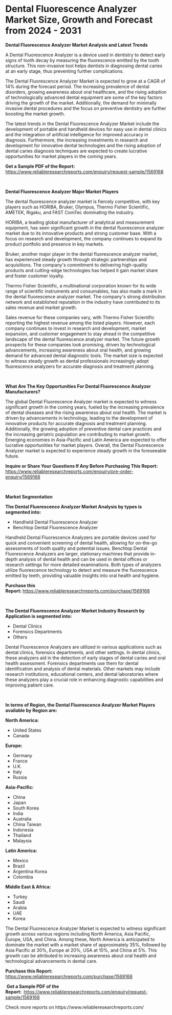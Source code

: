 <p><h1>Dental Fluorescence Analyzer Market Size, Growth and Forecast from 2024 - 2031</h1></p><p><strong>Dental Fluorescence Analyzer Market Analysis and Latest Trends</strong></p>
<p><p>A Dental Fluorescence Analyzer is a device used in dentistry to detect early signs of tooth decay by measuring the fluorescence emitted by the tooth structure. This non-invasive tool helps dentists in diagnosing dental caries at an early stage, thus preventing further complications.</p><p>The Dental Fluorescence Analyzer Market is expected to grow at a CAGR of 14% during the forecast period. The increasing prevalence of dental disorders, growing awareness about oral healthcare, and the rising adoption of technologically advanced dental equipment are some of the key factors driving the growth of the market. Additionally, the demand for minimally invasive dental procedures and the focus on preventive dentistry are further boosting the market growth.</p><p>The latest trends in the Dental Fluorescence Analyzer Market include the development of portable and handheld devices for easy use in dental clinics and the integration of artificial intelligence for improved accuracy in diagnosis. Furthermore, the increasing investments in research and development for innovative dental technologies and the rising adoption of dental caries diagnosis techniques are expected to create lucrative opportunities for market players in the coming years.</p></p>
<p><strong>Get a Sample PDF of the Report:&nbsp;</strong> <a href="https://www.reliableresearchreports.com/enquiry/request-sample/1569168">https://www.reliableresearchreports.com/enquiry/request-sample/1569168</a></p>
<p>&nbsp;</p>
<p><strong>Dental Fluorescence Analyzer Major Market Players</strong></p>
<p><p>The dental fluorescence analyzer market is fiercely competitive, with key players such as HORIBA, Bruker, Olympus, Thermo Fisher Scientific, AMETEK, Rigaku, and FAST ComTec dominating the industry. </p><p>HORIBA, a leading global manufacturer of analytical and measurement equipment, has seen significant growth in the dental fluorescence analyzer market due to its innovative products and strong customer base. With a focus on research and development, the company continues to expand its product portfolio and presence in key markets.</p><p>Bruker, another major player in the dental fluorescence analyzer market, has experienced steady growth through strategic partnerships and acquisitions. The company's commitment to delivering high-quality products and cutting-edge technologies has helped it gain market share and foster customer loyalty.</p><p>Thermo Fisher Scientific, a multinational corporation known for its wide range of scientific instruments and consumables, has also made a mark in the dental fluorescence analyzer market. The company's strong distribution network and established reputation in the industry have contributed to its sales revenue and market growth.</p><p>Sales revenue for these companies vary, with Thermo Fisher Scientific reporting the highest revenue among the listed players. However, each company continues to invest in research and development, market expansion, and customer engagement to stay ahead in the competitive landscape of the dental fluorescence analyzer market. The future growth prospects for these companies look promising, driven by technological advancements, increasing awareness about oral health, and growing demand for advanced dental diagnostic tools. The market size is expected to witness steady growth as dental professionals increasingly adopt fluorescence analyzers for accurate diagnosis and treatment planning.</p></p>
<p>&nbsp;</p>
<p><strong>What Are The Key Opportunities For Dental Fluorescence Analyzer Manufacturers?</strong></p>
<p><p>The global Dental Fluorescence Analyzer market is expected to witness significant growth in the coming years, fueled by the increasing prevalence of dental diseases and the rising awareness about oral health. The market is driven by advancements in technology, leading to the development of innovative products for accurate diagnosis and treatment planning. Additionally, the growing adoption of preventive dental care practices and the increasing geriatric population are contributing to market growth. Emerging economies in Asia-Pacific and Latin America are expected to offer lucrative opportunities for market players. Overall, the Dental Fluorescence Analyzer market is expected to experience steady growth in the foreseeable future.</p></p>
<p><strong>Inquire or Share Your Questions If Any Before Purchasing This Report:</strong> <a href="https://www.reliableresearchreports.com/enquiry/pre-order-enquiry/1569168">https://www.reliableresearchreports.com/enquiry/pre-order-enquiry/1569168</a></p>
<p>&nbsp;</p>
<p><strong>Market Segmentation</strong></p>
<p><strong>The Dental Fluorescence Analyzer Market Analysis by types is segmented into:</strong></p>
<p><ul><li>Handheld Dental Fluorescence Analyzer</li><li>Benchtop Dental Fluorescence Analyzer</li></ul></p>
<p><p>Handheld Dental Fluorescence Analyzers are portable devices used for quick and convenient screening of dental health, allowing for on-the-go assessments of tooth quality and potential issues. Benchtop Dental Fluorescence Analyzers are larger, stationary machines that provide in-depth analysis of dental health and can be used in dental offices or research settings for more detailed examinations. Both types of analyzers utilize fluorescence technology to detect and measure the fluorescence emitted by teeth, providing valuable insights into oral health and hygiene.</p></p>
<p><strong>Purchase this Report:&nbsp;</strong><a href="https://www.reliableresearchreports.com/purchase/1569168">https://www.reliableresearchreports.com/purchase/1569168</a></p>
<p>&nbsp;</p>
<p><strong>The Dental Fluorescence Analyzer Market Industry Research by Application is segmented into:</strong></p>
<p><ul><li>Dental Clinics</li><li>Forensics Departments</li><li>Others</li></ul></p>
<p><p>Dental Fluorescence Analyzers are utilized in various applications such as dental clinics, forensics departments, and other settings. In dental clinics, these analyzers aid in the detection of early stages of dental caries and oral health assessment. Forensics departments use them for dental identification and analysis of dental materials. Other markets may include research institutions, educational centers, and dental laboratories where these analyzers play a crucial role in enhancing diagnostic capabilities and improving patient care.</p></p>
<p>&nbsp;</p>
<p><strong>In terms of Region, the Dental Fluorescence Analyzer Market Players available by Region are:</strong></p>
<p>
    <p> <strong> North America: </strong>
        <ul>
            <li>United States</li>
            <li>Canada</li>
        </ul>
        </p> 
    <p> <strong> Europe: </strong>
        <ul>
            <li>Germany</li>
            <li>France</li>
            <li>U.K.</li>
            <li>Italy</li>
            <li>Russia</li>
        </ul>
        </p> 
    <p> <strong> Asia-Pacific: </strong>
        <ul>
            <li>China</li>
            <li>Japan</li>
            <li>South Korea</li>
            <li>India</li>
            <li>Australia</li>
            <li>China Taiwan</li>
            <li>Indonesia</li>
            <li>Thailand</li>
            <li>Malaysia</li>
        </ul>
        </p> 
    <p> <strong> Latin America: </strong>
        <ul>
            <li>Mexico</li>
            <li>Brazil</li>
            <li>Argentina Korea</li>
            <li>Colombia</li>
        </ul>
        </p> 
    <p> <strong> Middle East & Africa: </strong>
        <ul>
            <li>Turkey</li>
            <li>Saudi</li>
            <li>Arabia</li>
            <li>UAE</li>
            <li>Korea</li>
        </ul>
    </p>
    </p>
<p><p>The Dental Fluorescence Analyzer Market is expected to witness significant growth across various regions including North America, Asia Pacific, Europe, USA, and China. Among these, North America is anticipated to dominate the market with a market share of approximately 35%, followed by Asia Pacific at 30%, Europe at 20%, USA at 10%, and China at 5%. This growth can be attributed to increasing awareness about oral health and technological advancements in dental care.</p></p>
<p><strong>Purchase this Report: </strong><a href="https://www.reliableresearchreports.com/purchase/1569168">https://www.reliableresearchreports.com/purchase/1569168</a></p>
<p>&nbsp;<strong>Get a Sample PDF of the Report:&nbsp;&nbsp;</strong><a href="https://www.reliableresearchreports.com/enquiry/request-sample/1569168">https://www.reliableresearchreports.com/enquiry/request-sample/1569168</a></p>
<p><strong></strong></p>
<p>Check more reports on https://www.reliableresearchreports.com/</p>
